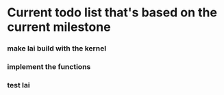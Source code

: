 # Current todo list that's based on the current milestone
### make lai build with the kernel
### implement the functions
### test lai